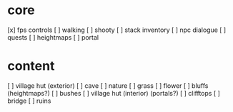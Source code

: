 
# core
[x] fps controls
[ ] walking
[ ] shooty
[ ] stack inventory
[ ] npc dialogue
    [ ] quests
[ ] heightmaps
[ ] portal


# content
[ ] village hut (exterior)
[ ] cave
[ ] nature
    [ ] grass
    [ ] flower
    [ ] bluffs (heightmaps?)
    [ ] bushes
[ ] village hut (interior) (portals?)
[ ] clifftops
[ ] bridge
[ ] ruins
